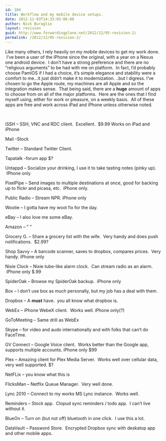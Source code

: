 ```yaml
---
id: 104
title: Workflow and my mobile device setups.
date: 2012-12-03T14:33:03-06:00
author: Nick Buraglio
layout: revision
guid: http://www.forwardingplane.net/2012/12/95-revision-2/
permalink: /2012/12/95-revision-2/
---
```

Like many others, I rely heavily on my mobile devices to get my work done.  I&#8217;ve been a user of the iPhone since the original, with a year on a Nexus one android device.  I don&#8217;t have a strong preference and there are no &#8220;religious arguments&#8221; to be had with me on platform.  In fact, I&#8217;d probably choose PamlOS if I had a choice, it&#8217;s simple elegance and stability were a comfort to me&#8230;it just didn&#8217;t make it to modernization. ..but I digress. I&#8217;ve chosen to go the Apple route, my machines are all Apple and so the integration makes sense.  That being said, there are a **huge** amount of apps to choose from on all of the major platforms.  Here are the ones that I find myself using, either for work or pleasure, on a weekly basis.  All of these apps are free and work across iPad and iPhone unless otherwise noted.

&nbsp;

iSSH &#8211; SSH, VNC and RDC client.  Excellent.  $9.99 Works on iPad and iPhone

Mail -Stock

Twitter &#8211; Standard Twitter Client.

Tapatalk -forum app $?

Untappd &#8211; Socialize your drinking, I use it to take tasting notes (pinky up).  IPhone only

PixelPipe &#8211; Send images to multiple destinations at once, good for backing up to flickr and picasa, etc.  iPhone only.

Public Radio &#8211; Stream NPR. iPhone only

Wootie &#8211; I gotta have my woot fix for the day.

eBay &#8211; I also love me some eBay.

Amazon &#8211; &#8221; &#8221;

Grocery G. &#8211; Share a grocery list with the wife.  Very handy and does push notifications.  $2.99?

Shop Savvy &#8211; A barcode scanner, saves to dropbox, compares prices.  Very handy. iPhone only

Nixie Clock &#8211; Nixie tube-like alarm clock.  Can stream radio as an alarm.  iPhone only $.99

SpiderOak &#8211; Browse my SpiderOak backup.  iPhone only

Box &#8211; I don&#8217;t use box as much personally, but my job has a deal with them.

Dropbox &#8211; A **must** have.  you all know what dropbox is.

WebEx &#8211; iPhone WebeX client.  Works well. iPhone only(?)

GoToMeeting &#8211; Same drill as WebEx

Skype &#8211; for video and audo internationally and with folks that can&#8217;t do FaceTime.

GV Connect &#8211; Google Voice client.  Works better than the Google app, supports multiple accounts. iPhone only $99

Plex &#8211; Amazing client for Plex Media Server.  Works well over cellular data, very well supported. $?

NetFLix &#8211; you know what this is

FlicksMan &#8211; Netflix Queue Manager.  Very well done.

Lync 2010 &#8211; Connect to my works MS Lync instance.  Works well.

Reminders &#8211; Stock app.  Clopud sync reminders / todo app.  I can&#8217;t live without it.

BlueOn &#8211; Turn on (but not off) bluetooth in one click.  I use this a lot.

DataVault &#8211; Password Store.  Encrypted Dropbox sync with deskatop app and other mobile apps.
